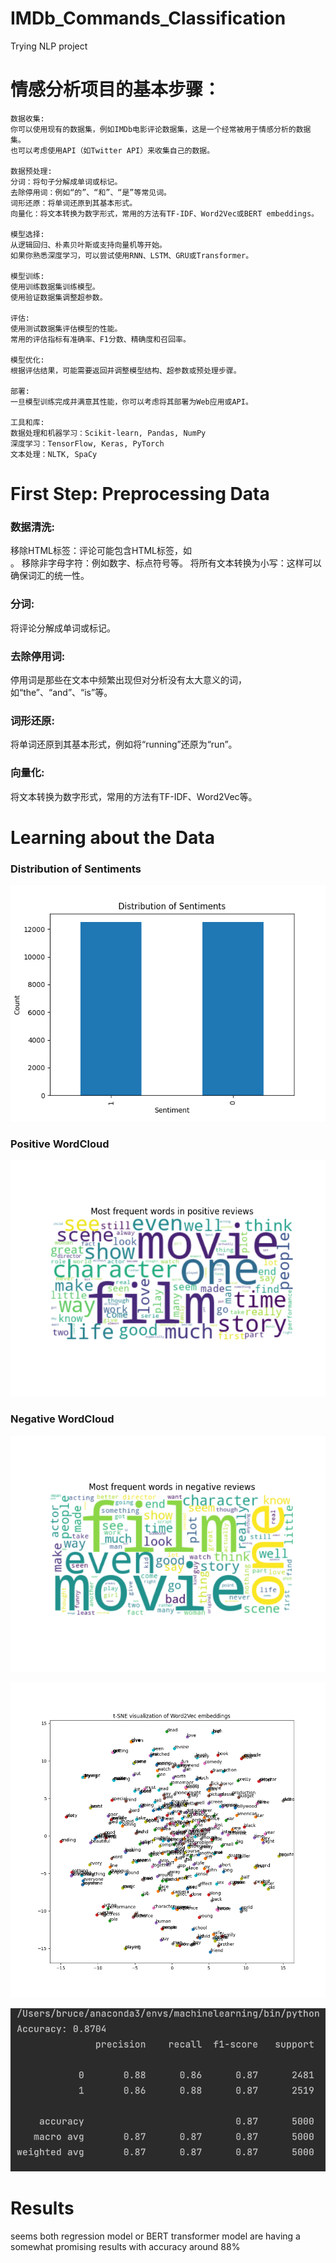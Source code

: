# IMDb_Commands_Classification
Trying NLP project

# 情感分析项目的基本步骤：
```
数据收集:
你可以使用现有的数据集，例如IMDb电影评论数据集，这是一个经常被用于情感分析的数据集。
也可以考虑使用API（如Twitter API）来收集自己的数据。

数据预处理:
分词：将句子分解成单词或标记。
去除停用词：例如“的”、“和”、“是”等常见词。
词形还原：将单词还原到其基本形式。
向量化：将文本转换为数字形式，常用的方法有TF-IDF、Word2Vec或BERT embeddings。

模型选择:
从逻辑回归、朴素贝叶斯或支持向量机等开始。
如果你熟悉深度学习，可以尝试使用RNN、LSTM、GRU或Transformer。

模型训练:
使用训练数据集训练模型。
使用验证数据集调整超参数。

评估:
使用测试数据集评估模型的性能。
常用的评估指标有准确率、F1分数、精确度和召回率。

模型优化:
根据评估结果，可能需要返回并调整模型结构、超参数或预处理步骤。

部署:
一旦模型训练完成并满意其性能，你可以考虑将其部署为Web应用或API。

工具和库:
数据处理和机器学习：Scikit-learn, Pandas, NumPy
深度学习：TensorFlow, Keras, PyTorch
文本处理：NLTK, SpaCy
```

# First Step: Preprocessing Data

### 数据清洗:
移除HTML标签：评论可能包含HTML标签，如<br>。
移除非字母字符：例如数字、标点符号等。
将所有文本转换为小写：这样可以确保词汇的统一性。

### 分词:
将评论分解成单词或标记。

### 去除停用词:
停用词是那些在文本中频繁出现但对分析没有太大意义的词，如“the”、“and”、“is”等。

### 词形还原:
将单词还原到其基本形式，例如将“running”还原为“run”。

### 向量化:
将文本转换为数字形式，常用的方法有TF-IDF、Word2Vec等。

# Learning about the Data

### Distribution of Sentiments
![image](https://github.com/Bruce0921/IMDb_Commands_Classification/blob/main/graphs/Distribution_of_Sentiments.jpg)

### Positive WordCloud
![image](https://github.com/Bruce0921/IMDb_Commands_Classification/blob/main/graphs/MostFrequentPositive.jpg)

### Negative WordCloud
![image](https://github.com/Bruce0921/IMDb_Commands_Classification/blob/main/graphs/MostFrequentNegative.jpg)

![image](https://github.com/Bruce0921/IMDb_Commands_Classification/blob/main/graphs/t-SNE_visutalization_word2vecEmbeddings.jpg)

![image](https://github.com/Bruce0921/IMDb_Commands_Classification/blob/main/graphs/regression_model_trained.png)


# Results
seems both regression model or BERT transformer model are having a somewhat promising results with accuracy around 88%
